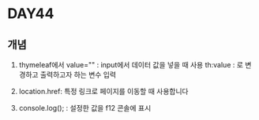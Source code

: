 # DAY44

## 개념

1. thymeleaf에서 value="" : input에서 데이터 값을 넣을 때 사용 
                 th:value : 로 변경하고 출력하고자 하는 변수 입력

2. location.href: 특정 링크로 페이지를 이동할 때 사용합니다

3. console.log(); : 설정한 값을 f12 콘솔에 표시
